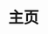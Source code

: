 ---
home: true
layout: BlogHome
icon: home
title: 主页
bgImage: /logo.jpg
heroImage: /logo.png
heroText: Veeooo
heroFullScreen: true
tagline: 你所要守护的才是你的正义
projects:
  - icon: project
    name: 生活记录
    desc: 生活记录
    link: /生活记录/

  - icon: link
    name: 技术记录
    desc: 技术记录
    link: /技术记录/

#   - icon: book
#     name: 书籍名称
#     desc: 书籍详细描述
#     link: https://你的书籍链接

#   - icon: article
#     name: 文章名称
#     desc: 文章详细描述
#     link: https://你的文章链接

#   - icon: friend
#     name: 伙伴名称
#     desc: 伙伴详细介绍
#     link: https://你的伙伴链接

#   - icon: https://theme-hope-assets.vuejs.press/logo.svg
#     name: 自定义项目
#     desc: 自定义详细介绍
#     link: https://你的自定义链接

footer: 火炎焱燚
#---

#这是一个博客主页的案例。

#要使用此布局，你应该在页面前端设置 `layout: BlogHome` 和 `home: true`。

#相关配置文档请见 [博客主页](https://theme-hope.vuejs.press/zh/guide/blog/home.html)。
---